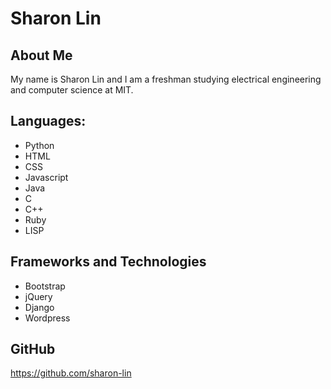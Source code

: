 # Sharon Lin

## About Me

My name is Sharon Lin and I am a freshman studying electrical engineering and computer science at MIT.

## Languages:

- Python
- HTML
- CSS
- Javascript
- Java
- C
- C++
- Ruby
- LISP

## Frameworks and Technologies

- Bootstrap
- jQuery
- Django
- Wordpress

## GitHub

https://github.com/sharon-lin
